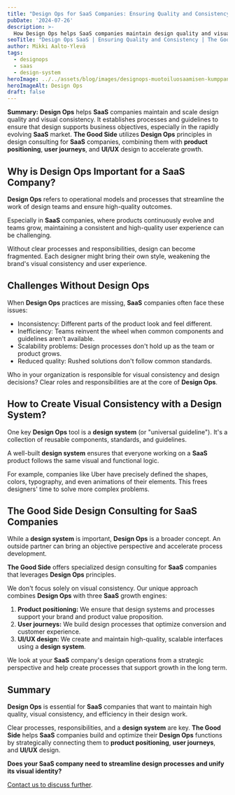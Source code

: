 ```yaml
---
title: "Design Ops for SaaS Companies: Ensuring Quality and Consistency"
pubDate: '2024-07-26'
description: >-
  How Design Ops helps SaaS companies maintain design quality and visual consistency. The Good Side offers effective solutions.
seoTitle: "Design Ops SaaS | Ensuring Quality and Consistency | The Good Side"
author: Mikki Aalto-Ylevä
tags:
  - designops
  - saas
  - design-system
heroImage: ../../assets/blog/images/designops-muotoiluosaamisen-kumppani/featured.webp
heroImageAlt: Design Ops
draft: false
---
```


**Summary:** **Design Ops** helps **SaaS** companies maintain and scale design quality and visual consistency. It establishes processes and guidelines to ensure that design supports business objectives, especially in the rapidly evolving **SaaS** market. **The Good Side** utilizes **Design Ops** principles in design consulting for **SaaS** companies, combining them with **product positioning**, **user journeys**, and **UI/UX** design to accelerate growth.

## Why is Design Ops Important for a SaaS Company?

**Design Ops** refers to operational models and processes that streamline the work of design teams and ensure high-quality outcomes.

Especially in **SaaS** companies, where products continuously evolve and teams grow, maintaining a consistent and high-quality user experience can be challenging.

Without clear processes and responsibilities, design can become fragmented. Each designer might bring their own style, weakening the brand's visual consistency and user experience.

## Challenges Without Design Ops

When **Design Ops** practices are missing, **SaaS** companies often face these issues:

*   Inconsistency: Different parts of the product look and feel different.
*   Inefficiency: Teams reinvent the wheel when common components and guidelines aren't available.
*   Scalability problems: Design processes don't hold up as the team or product grows.
*   Reduced quality: Rushed solutions don't follow common standards.

Who in your organization is responsible for visual consistency and design decisions? Clear roles and responsibilities are at the core of **Design Ops**.

## How to Create Visual Consistency with a Design System?

One key **Design Ops** tool is a **design system** (or "universal guideline"). It's a collection of reusable components, standards, and guidelines.

A well-built **design system** ensures that everyone working on a **SaaS** product follows the same visual and functional logic.

For example, companies like Uber have precisely defined the shapes, colors, typography, and even animations of their elements. This frees designers' time to solve more complex problems.

## The Good Side Design Consulting for SaaS Companies

While a **design system** is important, **Design Ops** is a broader concept. An outside partner can bring an objective perspective and accelerate process development.

**The Good Side** offers specialized design consulting for **SaaS** companies that leverages **Design Ops** principles.

We don't focus solely on visual consistency. Our unique approach combines **Design Ops** with three **SaaS** growth engines:

1.  **Product positioning:** We ensure that design systems and processes support your brand and product value proposition.
2.  **User journeys:** We build design processes that optimize conversion and customer experience.
3.  **UI/UX design:** We create and maintain high-quality, scalable interfaces using a **design system**.

We look at your **SaaS** company's design operations from a strategic perspective and help create processes that support growth in the long term.

## Summary

**Design Ops** is essential for **SaaS** companies that want to maintain high quality, visual consistency, and efficiency in their design work.

Clear processes, responsibilities, and a **design system** are key. **The Good Side** helps **SaaS** companies build and optimize their **Design Ops** functions by strategically connecting them to **product positioning**, **user journeys**, and **UI/UX** design.

**Does your SaaS company need to streamline design processes and unify its visual identity?**

[Contact us to discuss further](/contact). 